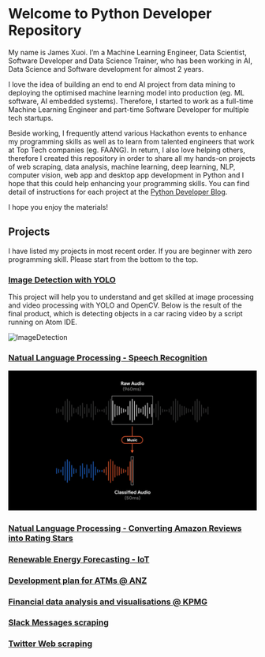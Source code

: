 # Welcome to Python Developer Repository

My name is James Xuoi. I’m a Machine Learning Engineer, Data Scientist, Software Developer and Data Science Trainer, who has been working in AI, Data Science and Software development for almost 2 years.

I love the idea of building an end to end AI project from data mining to deploying the optimised machine learning model into production (eg. ML software, AI embedded systems). Therefore, I started to work as a full-time Machine Learning Engineer and part-time Software Developer for multiple tech startups.

Beside working, I frequently attend various Hackathon events to enhance my programming skills as well as to learn from talented engineers that work at Top Tech companies (eg. FAANG). In return, I also love helping others, therefore I created this repository in order to share all my hands-on projects of web scraping, data analysis, machine learning, deep learning, NLP, computer vision, web app and desktop app development in Python and I hope that this could help enhancing your programming skills. You can find detail of instructions for each project at the [Python Developer Blog](https://jamesxuoi.github.io). 

I hope you enjoy the materials!

## Projects

I have listed my projects in most recent order. If you are beginner with zero programming skill. Please start from the bottom to the top.

### [Image Detection with YOLO](https://github.com/jamesxuoi/projects/tree/master/projects/Image%20detection%20YOLO)

This project will help you to understand and get skilled at image processing and video processing with YOLO and OpenCV. Below is the result of the final product, which is detecting objects in a car racing video by a script running on Atom IDE.

![ImageDetection](https://github.com/jamesxuoi/projects/blob/master/images/carvideodetection.gif)

### [Natual Language Processing - Speech Recognition](https://github.com/jamesxuoi/projects/tree/master/projects/Speech%20Recognition)

![TinyML](https://github.com/jamesxuoi/projects/blob/master/images/speech%20recognition.gif)

### [Natual Language Processing -  Converting Amazon Reviews into Rating Stars](https://github.com/jamesxuoi/projects/blob/master/images/amazonratingstar.gif)

### [Renewable Energy Forecasting - IoT](https://github.com/jamesxuoi/projects/tree/master/projects/Kaggle/Renewable%20Energy%20Forecasting%20w%20IoT)

### [Development plan for ATMs @ ANZ](https://github.com/jamesxuoi/projects/tree/master/projects/ANZ%20development%20plan%20for%20ATMs)

### [Financial data analysis and visualisations @ KPMG](https://github.com/jamesxuoi/projects/tree/master/projects/KPMG)

### [Slack Messages scraping](https://github.com/jamesxuoi/projects/tree/master/projects/Institute%20of%20Data/Twitter%20Web%20Scapping)

### [Twitter Web scraping](https://github.com/jamesxuoi/projects/tree/master/projects/Institute%20of%20Data/Twitter%20Web%20Scapping)

